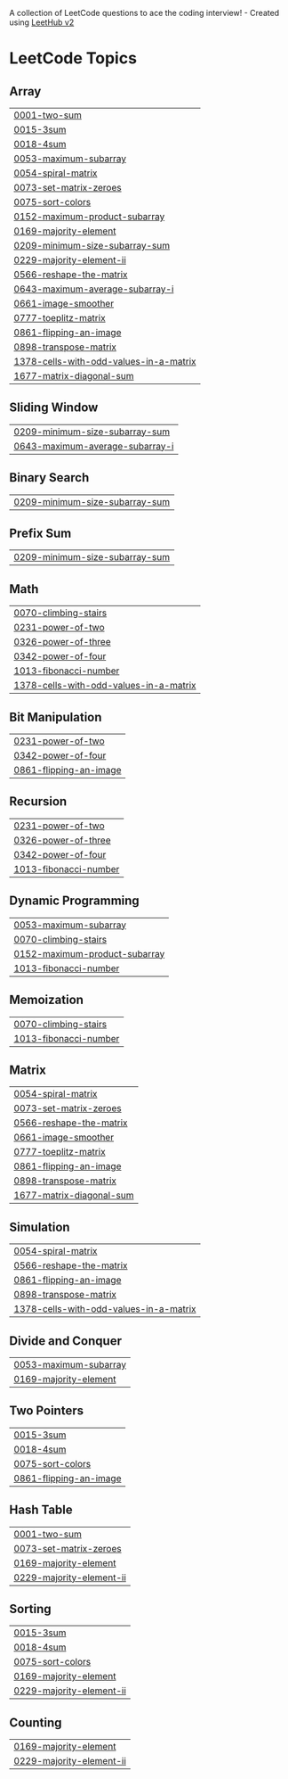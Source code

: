A collection of LeetCode questions to ace the coding interview! - Created using [LeetHub v2](https://github.com/arunbhardwaj/LeetHub-2.0)
<!---LeetCode Topics Start-->
# LeetCode Topics
## Array
|  |
| ------- |
| [0001-two-sum](https://github.com/hariprasanth02/Leetcode/tree/master/0001-two-sum) |
| [0015-3sum](https://github.com/hariprasanth02/Leetcode/tree/master/0015-3sum) |
| [0018-4sum](https://github.com/hariprasanth02/Leetcode/tree/master/0018-4sum) |
| [0053-maximum-subarray](https://github.com/hariprasanth02/Leetcode/tree/master/0053-maximum-subarray) |
| [0054-spiral-matrix](https://github.com/hariprasanth02/Leetcode/tree/master/0054-spiral-matrix) |
| [0073-set-matrix-zeroes](https://github.com/hariprasanth02/Leetcode/tree/master/0073-set-matrix-zeroes) |
| [0075-sort-colors](https://github.com/hariprasanth02/Leetcode/tree/master/0075-sort-colors) |
| [0152-maximum-product-subarray](https://github.com/hariprasanth02/Leetcode/tree/master/0152-maximum-product-subarray) |
| [0169-majority-element](https://github.com/hariprasanth02/Leetcode/tree/master/0169-majority-element) |
| [0209-minimum-size-subarray-sum](https://github.com/hariprasanth02/Leetcode/tree/master/0209-minimum-size-subarray-sum) |
| [0229-majority-element-ii](https://github.com/hariprasanth02/Leetcode/tree/master/0229-majority-element-ii) |
| [0566-reshape-the-matrix](https://github.com/hariprasanth02/Leetcode/tree/master/0566-reshape-the-matrix) |
| [0643-maximum-average-subarray-i](https://github.com/hariprasanth02/Leetcode/tree/master/0643-maximum-average-subarray-i) |
| [0661-image-smoother](https://github.com/hariprasanth02/Leetcode/tree/master/0661-image-smoother) |
| [0777-toeplitz-matrix](https://github.com/hariprasanth02/Leetcode/tree/master/0777-toeplitz-matrix) |
| [0861-flipping-an-image](https://github.com/hariprasanth02/Leetcode/tree/master/0861-flipping-an-image) |
| [0898-transpose-matrix](https://github.com/hariprasanth02/Leetcode/tree/master/0898-transpose-matrix) |
| [1378-cells-with-odd-values-in-a-matrix](https://github.com/hariprasanth02/Leetcode/tree/master/1378-cells-with-odd-values-in-a-matrix) |
| [1677-matrix-diagonal-sum](https://github.com/hariprasanth02/Leetcode/tree/master/1677-matrix-diagonal-sum) |
## Sliding Window
|  |
| ------- |
| [0209-minimum-size-subarray-sum](https://github.com/hariprasanth02/Leetcode/tree/master/0209-minimum-size-subarray-sum) |
| [0643-maximum-average-subarray-i](https://github.com/hariprasanth02/Leetcode/tree/master/0643-maximum-average-subarray-i) |
## Binary Search
|  |
| ------- |
| [0209-minimum-size-subarray-sum](https://github.com/hariprasanth02/Leetcode/tree/master/0209-minimum-size-subarray-sum) |
## Prefix Sum
|  |
| ------- |
| [0209-minimum-size-subarray-sum](https://github.com/hariprasanth02/Leetcode/tree/master/0209-minimum-size-subarray-sum) |
## Math
|  |
| ------- |
| [0070-climbing-stairs](https://github.com/hariprasanth02/Leetcode/tree/master/0070-climbing-stairs) |
| [0231-power-of-two](https://github.com/hariprasanth02/Leetcode/tree/master/0231-power-of-two) |
| [0326-power-of-three](https://github.com/hariprasanth02/Leetcode/tree/master/0326-power-of-three) |
| [0342-power-of-four](https://github.com/hariprasanth02/Leetcode/tree/master/0342-power-of-four) |
| [1013-fibonacci-number](https://github.com/hariprasanth02/Leetcode/tree/master/1013-fibonacci-number) |
| [1378-cells-with-odd-values-in-a-matrix](https://github.com/hariprasanth02/Leetcode/tree/master/1378-cells-with-odd-values-in-a-matrix) |
## Bit Manipulation
|  |
| ------- |
| [0231-power-of-two](https://github.com/hariprasanth02/Leetcode/tree/master/0231-power-of-two) |
| [0342-power-of-four](https://github.com/hariprasanth02/Leetcode/tree/master/0342-power-of-four) |
| [0861-flipping-an-image](https://github.com/hariprasanth02/Leetcode/tree/master/0861-flipping-an-image) |
## Recursion
|  |
| ------- |
| [0231-power-of-two](https://github.com/hariprasanth02/Leetcode/tree/master/0231-power-of-two) |
| [0326-power-of-three](https://github.com/hariprasanth02/Leetcode/tree/master/0326-power-of-three) |
| [0342-power-of-four](https://github.com/hariprasanth02/Leetcode/tree/master/0342-power-of-four) |
| [1013-fibonacci-number](https://github.com/hariprasanth02/Leetcode/tree/master/1013-fibonacci-number) |
## Dynamic Programming
|  |
| ------- |
| [0053-maximum-subarray](https://github.com/hariprasanth02/Leetcode/tree/master/0053-maximum-subarray) |
| [0070-climbing-stairs](https://github.com/hariprasanth02/Leetcode/tree/master/0070-climbing-stairs) |
| [0152-maximum-product-subarray](https://github.com/hariprasanth02/Leetcode/tree/master/0152-maximum-product-subarray) |
| [1013-fibonacci-number](https://github.com/hariprasanth02/Leetcode/tree/master/1013-fibonacci-number) |
## Memoization
|  |
| ------- |
| [0070-climbing-stairs](https://github.com/hariprasanth02/Leetcode/tree/master/0070-climbing-stairs) |
| [1013-fibonacci-number](https://github.com/hariprasanth02/Leetcode/tree/master/1013-fibonacci-number) |
## Matrix
|  |
| ------- |
| [0054-spiral-matrix](https://github.com/hariprasanth02/Leetcode/tree/master/0054-spiral-matrix) |
| [0073-set-matrix-zeroes](https://github.com/hariprasanth02/Leetcode/tree/master/0073-set-matrix-zeroes) |
| [0566-reshape-the-matrix](https://github.com/hariprasanth02/Leetcode/tree/master/0566-reshape-the-matrix) |
| [0661-image-smoother](https://github.com/hariprasanth02/Leetcode/tree/master/0661-image-smoother) |
| [0777-toeplitz-matrix](https://github.com/hariprasanth02/Leetcode/tree/master/0777-toeplitz-matrix) |
| [0861-flipping-an-image](https://github.com/hariprasanth02/Leetcode/tree/master/0861-flipping-an-image) |
| [0898-transpose-matrix](https://github.com/hariprasanth02/Leetcode/tree/master/0898-transpose-matrix) |
| [1677-matrix-diagonal-sum](https://github.com/hariprasanth02/Leetcode/tree/master/1677-matrix-diagonal-sum) |
## Simulation
|  |
| ------- |
| [0054-spiral-matrix](https://github.com/hariprasanth02/Leetcode/tree/master/0054-spiral-matrix) |
| [0566-reshape-the-matrix](https://github.com/hariprasanth02/Leetcode/tree/master/0566-reshape-the-matrix) |
| [0861-flipping-an-image](https://github.com/hariprasanth02/Leetcode/tree/master/0861-flipping-an-image) |
| [0898-transpose-matrix](https://github.com/hariprasanth02/Leetcode/tree/master/0898-transpose-matrix) |
| [1378-cells-with-odd-values-in-a-matrix](https://github.com/hariprasanth02/Leetcode/tree/master/1378-cells-with-odd-values-in-a-matrix) |
## Divide and Conquer
|  |
| ------- |
| [0053-maximum-subarray](https://github.com/hariprasanth02/Leetcode/tree/master/0053-maximum-subarray) |
| [0169-majority-element](https://github.com/hariprasanth02/Leetcode/tree/master/0169-majority-element) |
## Two Pointers
|  |
| ------- |
| [0015-3sum](https://github.com/hariprasanth02/Leetcode/tree/master/0015-3sum) |
| [0018-4sum](https://github.com/hariprasanth02/Leetcode/tree/master/0018-4sum) |
| [0075-sort-colors](https://github.com/hariprasanth02/Leetcode/tree/master/0075-sort-colors) |
| [0861-flipping-an-image](https://github.com/hariprasanth02/Leetcode/tree/master/0861-flipping-an-image) |
## Hash Table
|  |
| ------- |
| [0001-two-sum](https://github.com/hariprasanth02/Leetcode/tree/master/0001-two-sum) |
| [0073-set-matrix-zeroes](https://github.com/hariprasanth02/Leetcode/tree/master/0073-set-matrix-zeroes) |
| [0169-majority-element](https://github.com/hariprasanth02/Leetcode/tree/master/0169-majority-element) |
| [0229-majority-element-ii](https://github.com/hariprasanth02/Leetcode/tree/master/0229-majority-element-ii) |
## Sorting
|  |
| ------- |
| [0015-3sum](https://github.com/hariprasanth02/Leetcode/tree/master/0015-3sum) |
| [0018-4sum](https://github.com/hariprasanth02/Leetcode/tree/master/0018-4sum) |
| [0075-sort-colors](https://github.com/hariprasanth02/Leetcode/tree/master/0075-sort-colors) |
| [0169-majority-element](https://github.com/hariprasanth02/Leetcode/tree/master/0169-majority-element) |
| [0229-majority-element-ii](https://github.com/hariprasanth02/Leetcode/tree/master/0229-majority-element-ii) |
## Counting
|  |
| ------- |
| [0169-majority-element](https://github.com/hariprasanth02/Leetcode/tree/master/0169-majority-element) |
| [0229-majority-element-ii](https://github.com/hariprasanth02/Leetcode/tree/master/0229-majority-element-ii) |
<!---LeetCode Topics End-->